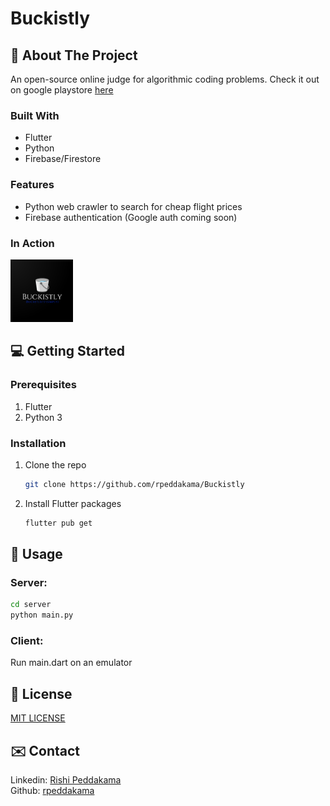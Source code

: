 # Buckistly 

## 🎈 About The Project

An open-source online judge for algorithmic coding problems.
Check it out on google playstore [here](https://play.google.com/store/apps/details?id=com.rpeddakama.buckistly)

### Built With

- Flutter 
- Python 
- Firebase/Firestore

### Features

- Python web crawler to search for cheap flight prices
- Firebase authentication (Google auth coming soon)

### In Action

<img src="assets/app_logo.png" height=100>
<!-- <img src="./static/problem.png"> -->
<!-- <img src="./static/result.png"> -->

## 💻 Getting Started

### Prerequisites

1. Flutter 
2. Python 3

### Installation

1. Clone the repo
   ```sh
   git clone https://github.com/rpeddakama/Buckistly
   ```
2. Install Flutter packages

   ```sh
   flutter pub get
   ```

## 🚀 Usage

### Server:


   ```sh
   cd server
   python main.py
   ```

### Client:

Run main.dart on an emulator

## 📢 License

[MIT LICENSE](https://github.com/rpeddakama/Buckistly/blob/master/LICENSE)

## ✉️ Contact 
Linkedin: [Rishi Peddakama](https://www.linkedin.com/in/rishi-peddakama-07744a1a5/)
<br>
Github: [rpeddakama](https://github.com/rpeddakama)